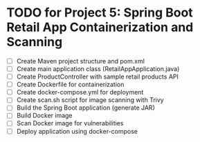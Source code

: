 # TODO for Project 5: Spring Boot Retail App Containerization and Scanning

- [ ] Create Maven project structure and pom.xml
- [ ] Create main application class (RetailAppApplication.java)
- [ ] Create ProductController with sample retail products API
- [ ] Create Dockerfile for containerization
- [ ] Create docker-compose.yml for deployment
- [ ] Create scan.sh script for image scanning with Trivy
- [ ] Build the Spring Boot application (generate JAR)
- [ ] Build Docker image
- [ ] Scan Docker image for vulnerabilities
- [ ] Deploy application using docker-compose
